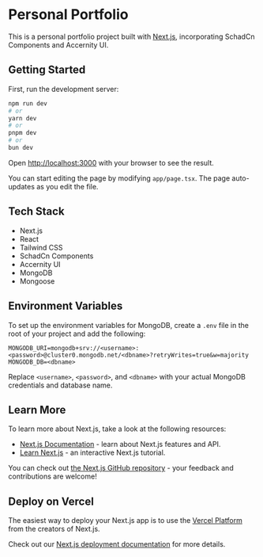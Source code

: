 # Personal Portfolio

This is a personal portfolio project built with [Next.js](https://nextjs.org/), incorporating SchadCn Components and Accernity UI.

## Getting Started

First, run the development server:

```bash
npm run dev
# or
yarn dev
# or
pnpm dev
# or
bun dev
```

Open [http://localhost:3000](http://localhost:3000) with your browser to see the result.

You can start editing the page by modifying `app/page.tsx`. The page auto-updates as you edit the file.

## Tech Stack

- Next.js
- React
- Tailwind CSS
- SchadCn Components
- Accernity UI
- MongoDB
- Mongoose

## Environment Variables

To set up the environment variables for MongoDB, create a `.env` file in the root of your project and add the following:

```env
MONGODB_URI=mongodb+srv://<username>:<password>@cluster0.mongodb.net/<dbname>?retryWrites=true&w=majority
MONGODB_DB=<dbname>
```

Replace `<username>`, `<password>`, and `<dbname>` with your actual MongoDB credentials and database name.

## Learn More

To learn more about Next.js, take a look at the following resources:

- [Next.js Documentation](https://nextjs.org/docs) - learn about Next.js features and API.
- [Learn Next.js](https://nextjs.org/learn) - an interactive Next.js tutorial.

You can check out [the Next.js GitHub repository](https://github.com/vercel/next.js/) - your feedback and contributions are welcome!

## Deploy on Vercel

The easiest way to deploy your Next.js app is to use the [Vercel Platform](https://vercel.com/new?utm_medium=default-template&filter=next.js&utm_source=create-next-app&utm_campaign=create-next-app-readme) from the creators of Next.js.

Check out our [Next.js deployment documentation](https://nextjs.org/docs/deployment) for more details.